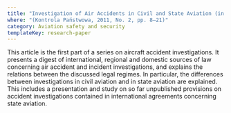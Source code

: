 ```yaml
---
title: "Investigation of Air Accidents in Civil and State Aviation (in Polish)"
where: "(Kontrola Państwowa, 2011, No. 2, pp. 8–21)"
category: Aviation safety and security
templateKey: research-paper
---
```


This article is the first part of a series on aircraft accident investigations. It presents a digest of international, regional and domestic sources of law concerning air accident and incident investigations, and explains the relations between the discussed legal regimes. In particular, the differences between investigations in civil aviation and in state aviation are explained. This includes a presentation and study on so far unpublished provisions on accident investigations contained in international agreements concerning state aviation.
